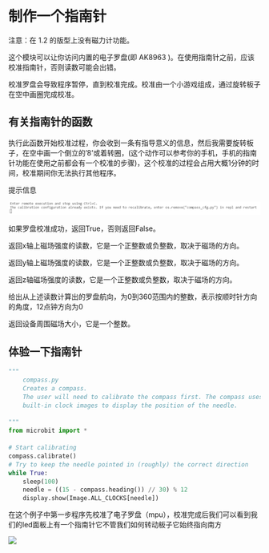 制作一个指南针
==============

注意：在 1.2 的版型上没有磁力计功能。

这个模块可以让你访问内置的电子罗盘(即 AK8963 )。在使用指南针之前，应该校准指南针，否则读数可能会出错。

校准罗盘会导致程序暂停，直到校准完成。校准由一个小游戏组成，通过旋转板子在空中画圈完成校准。

有关指南针的函数
----------------

执行此函数开始校准过程，你会收到一条有指导意义的信息，然后我需要旋转板子，在空中画一个倒立的’8’或着转圈，(这个动作可以参考你的手机，手机的指南针功能在使用之前都会有一个校准的步骤)，这个校准的过程会占用大概1分钟的时间，校准期间你无法执行其他程序。

提示信息

![](../../assets/micropython/basic/compass/prompt.png)

如果罗盘校准成功，返回True，否则返回False。

返回x轴上磁场强度的读数，它是一个正整数或负整数，取决于磁场的方向。

返回y轴上磁场强度的读数，它是一个正整数或负整数，取决于磁场的方向。

返回z轴磁场强度的读数，它是一个正整数或负整数，取决于磁场的方向。

给出从上述读数计算出的罗盘航向，为0到360范围内的整数，表示按顺时针方向的角度，12点钟方向为0

返回设备周围磁场大小，它是一个整数。

体验一下指南针
--------------

```python
"""
    compass.py
    Creates a compass.
    The user will need to calibrate the compass first. The compass uses the
    built-in clock images to display the position of the needle.

"""
from microbit import *

# Start calibrating
compass.calibrate()
# Try to keep the needle pointed in (roughly) the correct direction
while True:
    sleep(100)
    needle = ((15 - compass.heading()) // 30) % 12
    display.show(Image.ALL_CLOCKS[needle])
```

在这个例子中第一步程序先校准了电子罗盘（mpu），校准完成后我们可以看到我们的led面板上有一个指南针它不管我们如何转动板子它始终指向南方

![](../../assets/micropython/basic/compass/compass.gif)
